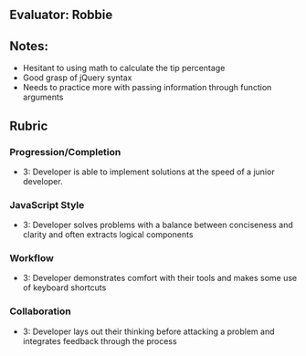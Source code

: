 ## Evaluator: Robbie

## Notes:

* Hesitant to using math to calculate the tip percentage
* Good grasp of jQuery syntax
* Needs to practice more with passing information through function arguments

## Rubric

### Progression/Completion

* 3: Developer is able to implement solutions at the speed of a junior developer.

### JavaScript Style

* 3: Developer solves problems with a balance between conciseness and clarity and often extracts logical components

### Workflow

* 3: Developer demonstrates comfort with their tools and makes some use of keyboard shortcuts

### Collaboration

* 3: Developer lays out their thinking before attacking a problem and integrates feedback through the process
